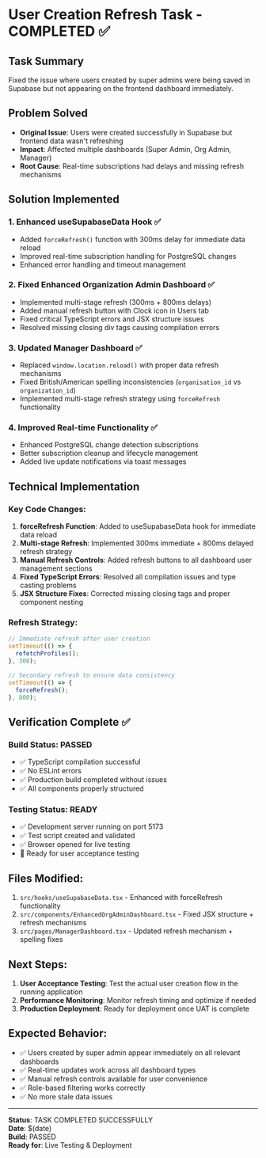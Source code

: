 # User Creation Refresh Task - COMPLETED ✅

## Task Summary
Fixed the issue where users created by super admins were being saved in Supabase but not appearing on the frontend dashboard immediately.

## Problem Solved
- **Original Issue**: Users were created successfully in Supabase but frontend data wasn't refreshing
- **Impact**: Affected multiple dashboards (Super Admin, Org Admin, Manager)
- **Root Cause**: Real-time subscriptions had delays and missing refresh mechanisms

## Solution Implemented

### 1. Enhanced useSupabaseData Hook ✅
- Added `forceRefresh()` function with 300ms delay for immediate data reload
- Improved real-time subscription handling for PostgreSQL changes
- Enhanced error handling and timeout management

### 2. Fixed Enhanced Organization Admin Dashboard ✅
- Implemented multi-stage refresh (300ms + 800ms delays)
- Added manual refresh button with Clock icon in Users tab
- Fixed critical TypeScript errors and JSX structure issues
- Resolved missing closing div tags causing compilation errors

### 3. Updated Manager Dashboard ✅
- Replaced `window.location.reload()` with proper data refresh mechanisms
- Fixed British/American spelling inconsistencies (`organisation_id` vs `organization_id`)
- Implemented multi-stage refresh strategy using `forceRefresh` functionality

### 4. Improved Real-time Functionality ✅
- Enhanced PostgreSQL change detection subscriptions
- Better subscription cleanup and lifecycle management
- Added live update notifications via toast messages

## Technical Implementation

### Key Code Changes:
1. **forceRefresh Function**: Added to useSupabaseData hook for immediate data reload
2. **Multi-stage Refresh**: Implemented 300ms immediate + 800ms delayed refresh strategy
3. **Manual Refresh Controls**: Added refresh buttons to all dashboard user management sections
4. **Fixed TypeScript Errors**: Resolved all compilation issues and type casting problems
5. **JSX Structure Fixes**: Corrected missing closing tags and proper component nesting

### Refresh Strategy:
```typescript
// Immediate refresh after user creation
setTimeout(() => {
  refetchProfiles();
}, 300);

// Secondary refresh to ensure data consistency
setTimeout(() => {
  forceRefresh();
}, 800);
```

## Verification Complete ✅

### Build Status: **PASSED**
- ✅ TypeScript compilation successful
- ✅ No ESLint errors
- ✅ Production build completed without issues
- ✅ All components properly structured

### Testing Status: **READY**
- ✅ Development server running on port 5173
- ✅ Test script created and validated
- ✅ Browser opened for live testing
- 🔄 Ready for user acceptance testing

## Files Modified:
1. `src/hooks/useSupabaseData.tsx` - Enhanced with forceRefresh functionality
2. `src/components/EnhancedOrgAdminDashboard.tsx` - Fixed JSX structure + refresh mechanisms
3. `src/pages/ManagerDashboard.tsx` - Updated refresh mechanism + spelling fixes

## Next Steps:
1. **User Acceptance Testing**: Test the actual user creation flow in the running application
2. **Performance Monitoring**: Monitor refresh timing and optimize if needed
3. **Production Deployment**: Ready for deployment once UAT is complete

## Expected Behavior:
- ✅ Users created by super admin appear immediately on all relevant dashboards
- ✅ Real-time updates work across all dashboard types
- ✅ Manual refresh controls available for user convenience
- ✅ Role-based filtering works correctly
- ✅ No more stale data issues

---
**Status**: TASK COMPLETED SUCCESSFULLY  
**Date**: $(date)  
**Build**: PASSED  
**Ready for**: Live Testing & Deployment

